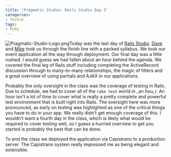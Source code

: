 ```yaml
---
title: 'Pragmatic Studio: Rails Studio Day 3'
categories:
- Techie
tags:
- Ruby
---
```


![Pragmatic-Studio-Logo.png](/assets/posts/2008/pragmatic-studio-logo1.png)Today was the last day of [Rails Studio](http://pragmaticstudio.com/rails/). [Dave](http://pragdave.pragprog.com/) and [Mike](http://www.clarkware.com/) took us through the finish line with a packed syllabus. We took our event application all the way through deployment.
Our final day was a little rushed. I would guess we had fallen about an hour behind the agenda. We covered the final leg of Rails stuff including completing the ActiveRecord discussion through to many-to-many relationships, the magic of filters and a great overview of using partials and AJAX in our applications.

Probably the only oversight in the class was the coverage of testing in Rails. Due to schedule, we had to cover all of the `rake test` world in _an hou_r. An hour isn't a lot of time to cover what is really a pretty complete and powerful test environment that is built right into Rails. The oversight here was more pronounced, as early on testing was highlighted as one of the critical things you have to do in your app. We really didn't get enough coverage of this. I wouldn't want a fourth day in the class, which is likely what would be required to cover testing well, so I guess a hurried overview to get you started is probably the best that can be done.

To end the class we deployed the application via Capistrano to a production server. The Capistrano system really impressed me as being elegant and extensible.
